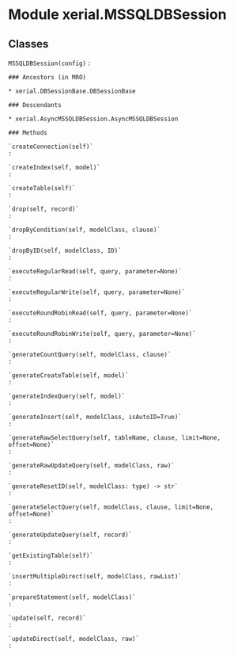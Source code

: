 Module xerial.MSSQLDBSession
============================

Classes
-------

`MSSQLDBSession(config)`
:   

    ### Ancestors (in MRO)

    * xerial.DBSessionBase.DBSessionBase

    ### Descendants

    * xerial.AsyncMSSQLDBSession.AsyncMSSQLDBSession

    ### Methods

    `createConnection(self)`
    :

    `createIndex(self, model)`
    :

    `createTable(self)`
    :

    `drop(self, record)`
    :

    `dropByCondition(self, modelClass, clause)`
    :

    `dropByID(self, modelClass, ID)`
    :

    `executeRegularRead(self, query, parameter=None)`
    :

    `executeRegularWrite(self, query, parameter=None)`
    :

    `executeRoundRobinRead(self, query, parameter=None)`
    :

    `executeRoundRobinWrite(self, query, parameter=None)`
    :

    `generateCountQuery(self, modelClass, clause)`
    :

    `generateCreateTable(self, model)`
    :

    `generateIndexQuery(self, model)`
    :

    `generateInsert(self, modelClass, isAutoID=True)`
    :

    `generateRawSelectQuery(self, tableName, clause, limit=None, offset=None)`
    :

    `generateRawUpdateQuery(self, modelClass, raw)`
    :

    `generateResetID(self, modelClass: type) ‑> str`
    :

    `generateSelectQuery(self, modelClass, clause, limit=None, offset=None)`
    :

    `generateUpdateQuery(self, record)`
    :

    `getExistingTable(self)`
    :

    `insertMultipleDirect(self, modelClass, rawList)`
    :

    `prepareStatement(self, modelClass)`
    :

    `update(self, record)`
    :

    `updateDirect(self, modelClass, raw)`
    :
